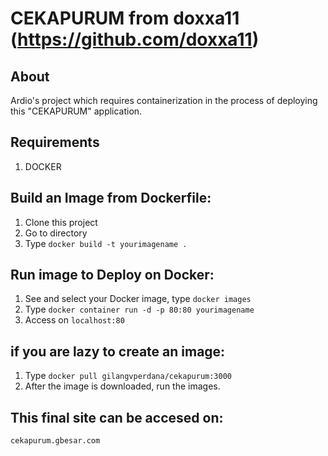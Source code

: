 # CEKAPURUM from doxxa11 (https://github.com/doxxa11)

## About

Ardio's project which requires containerization in the process of deploying this "CEKAPURUM" application.

## Requirements
 1. DOCKER

## Build an Image from Dockerfile:

 1. Clone this project
 2. Go to directory
 3. Type `docker build -t yourimagename .`
 
## Run image to Deploy on Docker:

  1. See and select your Docker image, type `docker images`
  2. Type `docker container run -d -p 80:80 yourimagename`
  3. Access on `localhost:80`
  
## if you are lazy to create an image:
  1. Type `docker pull gilangvperdana/cekapurum:3000`
  2. After the image is downloaded, run the images.

## This final site can be accesed on:
 `cekapurum.gbesar.com`
